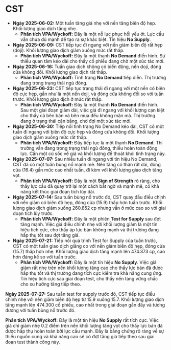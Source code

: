 # CST

- **Ngày 2025-06-02:** Một tuần tăng giá nhẹ với nến tăng biên độ hẹp. Khối lượng giao dịch tăng nhẹ.
    - **Phân tích VPA/Wyckoff:** Đây là một nỗ lực phục hồi yếu ớt. Lực cầu vẫn chưa đủ mạnh để tạo ra sự khác biệt. Tín hiệu **No Supply**.
- **Ngày 2025-06-09:** CST tiếp tục đi ngang với nến giảm biên độ rất hẹp (doji). Khối lượng giao dịch giảm xuống mức rất thấp.
    - **Phân tích VPA/Wyckoff:** Đây là một thanh **No Demand** điển hình. Sự thiếu quan tâm kéo dài cho thấy cổ phiếu đang chờ một xúc tác mới.
- **Ngày 2025-06-16:** Tuần giao dịch không có biến động, nến doji, đóng cửa không đổi. Khối lượng giao dịch rất thấp.
    - **Phân tích VPA/Wyckoff:** Tình trạng **No Demand** tiếp diễn. Thị trường đang trong trạng thái ngủ đông.
- **Ngày 2025-06-23:** CST tiếp tục trạng thái đi ngang với một nến có biên độ cực hẹp, gần như là một nến doji, và đóng cửa không đổi so với tuần trước. Khối lượng giao dịch ở mức rất thấp.
    - **Phân tích VPA/Wyckoff:** Đây là một thanh **No Demand** điển hình. Sau một giai đoạn giảm dài, việc giá đi ngang với khối lượng cạn kiệt cho thấy cả bên bán và bên mua đều không mặn mà. Thị trường đang ở trạng thái cân bằng, chờ đợi một xúc tác mới.
- **Ngày 2025-06-30:** Tiếp nối tình trạng No Demand kéo dài, CST có một tuần đi ngang với biên độ cực hẹp và đóng cửa không đổi. Khối lượng giao dịch giảm xuống mức rất thấp.
    - **Phân tích VPA/Wyckoff:** Đây tiếp tục là một thanh **No Demand**. Thị trường vẫn đang trong trạng thái ngủ đông, thiếu hoàn toàn động lực. Cần một cú sốc về giá và khối lượng để thoát khỏi tình trạng này.
- **Ngày 2025-07-07:** Sau nhiều tuần đi ngang với tín hiệu No Demand, CST đã có một tuần bùng nổ mạnh mẽ. Nến tăng có thân rất dài, đóng cửa (16.4) gần mức cao nhất tuần, đi kèm với khối lượng giao dịch tăng vọt.
    - **Phân tích VPA/Wyckoff:** Đây là một **Sign of Strength** rõ ràng, cho thấy lực cầu đã quay trở lại một cách bất ngờ và mạnh mẽ, có khả năng kết thúc giai đoạn tích lũy dài.
- **Ngày 2025-07-14:** Sau tuần bùng nổ trước đó, CST quay đầu điều chỉnh với nến giảm có biên độ hẹp, đóng cửa (15.9) thấp hơn tuần trước. Khối lượng giao dịch giảm xuống 260.852 cp nhưng vẫn ở mức cao so với giai đoạn tích lũy trước.
    - **Phân tích VPA/Wyckoff:** Đây là một phiên **Test for Supply** sau đợt tăng mạnh. Việc giá điều chỉnh nhẹ với khối lượng giảm là một tín hiệu tích cực, cho thấy áp lực bán không mạnh và thị trường đang hấp thụ tốt sau đợt tăng giá.
- **Ngày 2025-07-21:** Tiếp nối quá trình Test for Supply của tuần trước, CST có một tuần giao dịch giằng co với nến giảm biên độ hẹp, đóng cửa (15.7) thấp hơn nhẹ. Khối lượng giao dịch tăng mạnh lên 474.373 cp, cao hơn đáng kể so với tuần trước.
    - **Phân tích VPA/Wyckoff:** Đây là một tín hiệu **No Supply**. Việc giá giảm rất nhẹ trên nền khối lượng tăng cao cho thấy lực bán đã được hấp thụ tốt và thị trường đang tích cực kiểm tra khả năng cung ứng. Tín hiệu tích cực sau giai đoạn test, cho thấy nền tảng vững chắc cho xu hướng tăng tiếp theo.


**Ngày 2025-07-27:** Sau tuần test for supply trước đó, CST tiếp tục điều chỉnh nhẹ với nến giảm biên độ hẹp từ 15.9 xuống 15.7. Khối lượng giao dịch tăng mạnh lên 474.300 cổ phiếu, cao nhất trong giai đoạn gần đây và tương đương với tuần bùng nổ trước đó.

**Phân tích VPA/Wyckoff:** Đây là một tín hiệu **No Supply** rất tích cực. Việc giá chỉ giảm nhẹ 0.2 điểm trên nền khối lượng tăng vọt cho thấy lực bán đã được hấp thụ hoàn toàn bởi lực cầu mạnh. Đây là bằng chứng rõ ràng về sự thiếu nguồn cung và khả năng cao sẽ có đợt tăng giá tiếp theo sau giai đoạn test thành công này.
